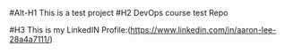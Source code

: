 #Alt-H1 This is a test project
#H2 DevOps course test Repo

[logo]: https://github.com/adam-p/markdown-here/raw/master/src/common/images/icon48.png "Logo Title Text 2"
#H3 This is my LinkedIN Profile:(https://www.linkedin.com/in/aaron-lee-28a4a7111/)
